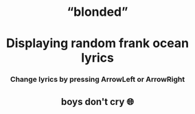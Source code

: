 # <p align ="center">“blonded”</p>


### <h1 align ="center">Displaying random frank ocean lyrics</h1>
### <h3 align="center">Change lyrics by pressing ArrowLeft or ArrowRight</h3>
## <p align ="center">boys don't cry 🌐 </p>

